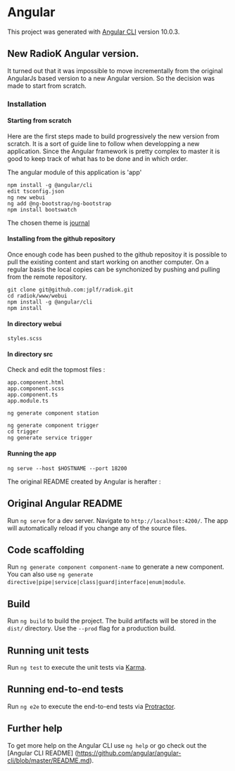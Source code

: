 # Angular

This project was generated with
[Angular CLI](https://github.com/angular/angular-cli) version 10.0.3.

## New RadioK Angular version.

It turned out that it was impossible to move incrementally from the original AngularJs based version to a new Angular version. So the decision was made to start from scratch.

### Installation

#### Starting from scratch

Here are the first steps made to build progressively the new version from scratch. It is a sort of guide line to follow when developping a new application. Since the Angular framework is pretty complex to master it is good to keep track of what has to be done and in which order.

The angular module of this application is 'app'
```
npm install -g @angular/cli
edit tsconfig.json
ng new webui
ng add @ng-bootstrap/ng-bootstrap
npm install bootswatch
```
The chosen theme is [journal](https://bootswatch.com/journal/)

#### Installing from the github repository

Once enough code has been pushed to the github repositoy it is possible to pull the existing content and start working on another computer. On a regular basis the local copies can be synchonized by pushing and pulling from the remote repository.

```
git clone git@github.com:jplf/radiok.git
cd radiok/www/webui
npm install -g @angular/cli
npm install
```

#### In directory webui
```
styles.scss
```

#### In directory src

Check and edit the topmost files :

```
app.component.html
app.component.scss
app.component.ts
app.module.ts
```

```
ng generate component station
```
```
ng generate component trigger
cd trigger
ng generate service trigger
```

#### Running the app

```
ng serve --host $HOSTNAME --port 18200
```


The original README created by Angular is herafter :

## Original Angular README

Run `ng serve` for a dev server. Navigate to `http://localhost:4200/`.
The app will automatically reload if you change any of the source files.

## Code scaffolding

Run `ng generate component component-name` to generate a new component.
You can also use
`ng generate directive|pipe|service|class|guard|interface|enum|module`.

## Build

Run `ng build` to build the project. The build artifacts will be stored
in the `dist/` directory. Use the `--prod` flag for a production build.

## Running unit tests

Run `ng test` to execute the unit tests via
[Karma](https://karma-runner.github.io).

## Running end-to-end tests

Run `ng e2e` to execute the end-to-end tests via
[Protractor](http://www.protractortest.org/).

## Further help

To get more help on the Angular CLI use `ng help` or go check out the
[Angular CLI README]
(https://github.com/angular/angular-cli/blob/master/README.md).
